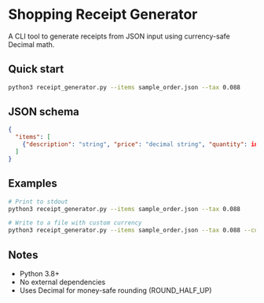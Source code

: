 # Shopping Receipt Generator

A CLI tool to generate receipts from JSON input using currency-safe Decimal math.

## Quick start
```bash
python3 receipt_generator.py --items sample_order.json --tax 0.088
```

## JSON schema
```json
{
  "items": [
    {"description": "string", "price": "decimal string", "quantity": integer}
  ]
}
```

## Examples
```bash
# Print to stdout
python3 receipt_generator.py --items sample_order.json --tax 0.088

# Write to a file with custom currency
python3 receipt_generator.py --items sample_order.json --tax 0.088 --currency "₹" --output receipt.txt
```

## Notes
- Python 3.8+
- No external dependencies
- Uses Decimal for money-safe rounding (ROUND_HALF_UP)
